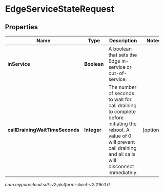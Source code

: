 # EdgeServiceStateRequest


## Properties

| Name | Type | Description | Notes |
| ------------ | ------------- | ------------- | ------------- |
| **inService** | **Boolean** | A boolean that sets the Edge in-service or out-of-service. |  |
| **callDrainingWaitTimeSeconds** | **Integer** | The number of seconds to wait for call draining to complete before initiating the reboot. A value of 0 will prevent call draining and all calls will disconnect immediately. |  [optional] |




_com.mypurecloud.sdk.v2:platform-client-v2:216.0.0_
